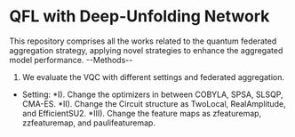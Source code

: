 # QFL with Deep-Unfolding Network
This repository comprises all the works related to the quantum federated aggregation strategy, applying novel strategies to enhance the aggregated model performance.
--Methods--
01. We evaluate the VQC with different settings and federated aggregation.
- Setting: 
    *I). Change the optimizers in between COBYLA, SPSA,
    SLSQP, CMA-ES.
    *II). Change the Circuit structure as TwoLocal, RealAmplitude, and EfficientSU2.
    *III). Change the feature maps as zfeaturemap, zzfeaturemap, and paulifeaturemap.

